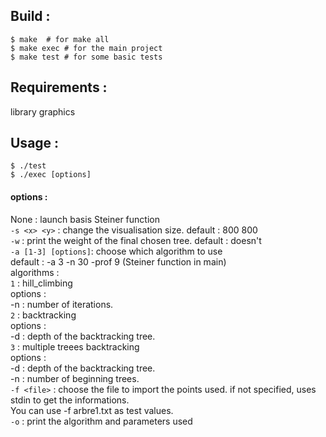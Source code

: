 ## Build :
```
$ make  # for make all
$ make exec # for the main project
$ make test # for some basic tests
```

## Requirements :
library graphics

## Usage :
```
$ ./test
$ ./exec [options]
```

#### options :
None : launch basis Steiner function  
`-s <x> <y>` : change the visualisation size. default : 800 800  
`-w` : print the weight of the final chosen tree. default : doesn't  
`-a [1-3] [options]`: choose which algorithm to use  
    default : -a 3 -n 30 -prof 9 (Steiner function in main)  
    algorithms :  
    `1` : hill_climbing  
        options :   
            -n <nb> : number of iterations.  
    `2` : backtracking  
        options :  
            -d <depth> : depth of the backtracking tree.  
    `3` : multiple treees backtracking  
        options :   
            -d <depth> : depth of the backtracking tree.  
            -n <nb> : number of beginning trees.  
`-f <file>` : choose the file to import the points used. if not specified, uses stdin to get the informations.  
    You can use -f arbre1.txt as test values.  
`-o` : print the algorithm and parameters used  
        
                
            
